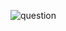 ![question](https://github.com/kimura-12/AtCoder_Training/blob/master/AtCoder_Beginner_Contest/ABC166/D.I_hate_Factorization/question1.png)
